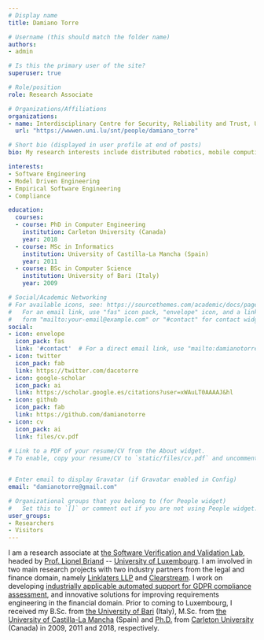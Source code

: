 ```yaml
---
# Display name
title: Damiano Torre

# Username (this should match the folder name)
authors:
- admin

# Is this the primary user of the site?
superuser: true

# Role/position
role: Research Associate

# Organizations/Affiliations
organizations:
- name: Interdisciplinary Centre for Security, Reliability and Trust, University of Luxembourg
  url: "https://wwwen.uni.lu/snt/people/damiano_torre"

# Short bio (displayed in user profile at end of posts)
bio: My research interests include distributed robotics, mobile computing and programmable matter.

interests:
- Software Engineering
- Model Driven Engineering
- Empirical Software Engineering
- Compliance

education:
  courses:
  - course: PhD in Computer Engineering
    institution: Carleton University (Canada)
    year: 2018
  - course: MSc in Informatics
    institution: University of Castilla-La Mancha (Spain)
    year: 2011
  - course: BSc in Computer Science
    institution: University of Bari (Italy)
    year: 2009

# Social/Academic Networking
# For available icons, see: https://sourcethemes.com/academic/docs/page-builder/#icons
#   For an email link, use "fas" icon pack, "envelope" icon, and a link in the
#   form "mailto:your-email@example.com" or "#contact" for contact widget.
social:
- icon: envelope
  icon_pack: fas
  link: '#contact'  # For a direct email link, use "mailto:damianotorre@gmail.com".
- icon: twitter
  icon_pack: fab
  link: https://twitter.com/dacotorre
- icon: google-scholar
  icon_pack: ai
  link: https://scholar.google.es/citations?user=xWAuLT0AAAAJ&hl
- icon: github
  icon_pack: fab
  link: https://github.com/damianotorre
- icon: cv
  icon_pack: ai
  link: files/cv.pdf
   
# Link to a PDF of your resume/CV from the About widget.
# To enable, copy your resume/CV to `static/files/cv.pdf` and uncomment the lines below.


# Enter email to display Gravatar (if Gravatar enabled in Config)
email: "damianotorre@gmail.com"

# Organizational groups that you belong to (for People widget)
#   Set this to `[]` or comment out if you are not using People widget.
user_groups:
- Researchers
- Visitors
---
```


I am a research associate at <a href="https://wwwen.uni.lu/snt/research/software_verification_and_validation_lab/" target="_blank">the Software Verification and Validation Lab</a>, headed by <a href="https://www.lbriand.info" target="_blank">Prof. Lionel Briand</a> -- <a href="https://wwwen.uni.lu" target="_blank">University of Luxembourg</a>. I am involved in two main research projects with two industry partners from the legal and finance domain, namely <a href="https://www.linklaters.com" target="_blank">Linklaters LLP</a> and <a href="https://www.clearstream.com" target="_blank">Clearstream</a>. I work on developing <a href="https://www.issuu.com/uni.lu_snt/docs/snt_highlights_2019/20" target="_blank">industrially applicable automated support for GDPR compliance assessment</a>, and innovative solutions for improving requirements engineering in the financial domain.
Prior to coming to Luxembourg, I received my B.Sc. from <a href="https://www.uniba.it" target="_blank">the University of Bari</a> (Italy), M.Sc. from <a href="https://www.uclm.es" target="_blank">the University of Castilla-La Mancha</a> (Spain) and <a href="https://curve.carleton.ca/c01f6172-67fe-476b-90fc-b40ccc78b7ad" target="_blank">Ph.D.</a> from <a href="https://www.carleton.ca" target="_blank">Carleton University</a> (Canada) in 2009, 2011 and 2018, respectively.
